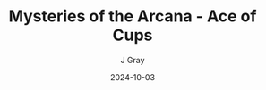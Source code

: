 ---
title: 'Mysteries of the Arcana - Ace of Cups'
alt: 'Kludge''s Notes'
date: '2024-10-03'
author: 'J Gray'
artist: 'Keira'
---